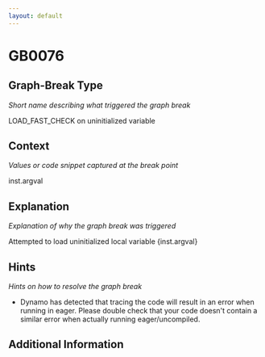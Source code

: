 ```yaml
---
layout: default
---
```

# GB0076

## Graph-Break Type
*Short name describing what triggered the graph break*

LOAD_FAST_CHECK on uninitialized variable

## Context
*Values or code snippet captured at the break point*

inst.argval

## Explanation
*Explanation of why the graph break was triggered*

Attempted to load uninitialized local variable {inst.argval}

## Hints
*Hints on how to resolve the graph break*

- Dynamo has detected that tracing the code will result in an error when running in eager. Please double check that your code doesn't contain a similar error when actually running eager/uncompiled.


## Additional Information

<!-- ADDITIONAL INFORMATION START - Add custom information below this line -->

<!-- ADDITIONAL INFORMATION END -->

